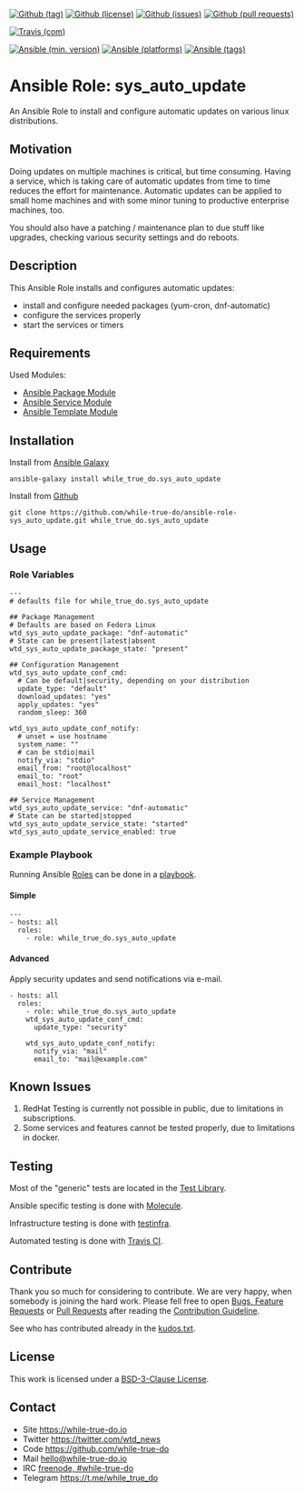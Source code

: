 <!--
name: README.md
description: This file contains important information for the repository.
author: while-true-do.io
contact: hello@while-true-do.io
license: BSD-3-Clause
-->

<!-- github shields -->
[![Github (tag)](https://img.shields.io/github/tag/while-true-do/ansible-role-sys_auto_update.svg)](https://github.com/while-true-do/ansible-role-sys_auto_update/tags)
[![Github (license)](https://img.shields.io/github/license/while-true-do/ansible-role-sys_auto_update.svg)](https://github.com/while-true-do/ansible-role-sys_auto_update/blob/master/LICENSE)
[![Github (issues)](https://img.shields.io/github/issues/while-true-do/ansible-role-sys_auto_update.svg)](https://github.com/while-true-do/ansible-role-sys_auto_update/issues)
[![Github (pull requests)](https://img.shields.io/github/issues-pr/while-true-do/ansible-role-sys_auto_update.svg)](https://github.com/while-true-do/ansible-role-sys_auto_update/pulls)
<!-- travis shields -->
[![Travis (com)](https://img.shields.io/travis/com/while-true-do/ansible-role-sys_auto_update.svg)](https://travis-ci.com/while-true-do/ansible-role-sys_auto_update)
<!-- ansible shields -->
[![Ansible (min. version)](https://img.shields.io/badge/dynamic/yaml.svg?label=Min.%20Ansible%20Version&url=https%3A%2F%2Fraw.githubusercontent.com%2Fwhile-true-do%2Fansible-role-sys_auto_update%2Fmaster%2Fmeta%2Fmain.yml&query=%24.galaxy_info.min_ansible_version&colorB=black)](https://galaxy.ansible.com/while_true_do/sys_auto_update)
[![Ansible (platforms)](https://img.shields.io/badge/dynamic/yaml.svg?label=Supported%20OS&url=https%3A%2F%2Fraw.githubusercontent.com%2Fwhile-true-do%2Fansible-role-sys_auto_update%2Fmaster%2Fmeta%2Fmain.yml&query=galaxy_info.platforms%5B*%5D.name&colorB=black)](https://galaxy.ansible.com/while_true_do/sys_auto_update)
[![Ansible (tags)](https://img.shields.io/badge/dynamic/yaml.svg?label=Galaxy%20Tags&url=https%3A%2F%2Fraw.githubusercontent.com%2Fwhile-true-do%2Fansible-role-sys_auto_update%2Fmaster%2Fmeta%2Fmain.yml&query=%24.galaxy_info.galaxy_tags%5B*%5D&colorB=black)](https://galaxy.ansible.com/while_true_do/sys_auto_update)

# Ansible Role: sys_auto_update

An Ansible Role to install and configure automatic updates on various linux
distributions.

## Motivation

Doing updates on multiple machines is critical, but time consuming. Having a
service, which is taking care of automatic updates from time to time reduces
the effort for maintenance. Automatic updates can be applied to small home
machines and with some minor tuning to productive enterprise machines, too.

You should also have a patching / maintenance plan to due stuff like upgrades,
checking various security settings and do reboots.

## Description

This Ansible Role installs and configures automatic updates:

- install and configure needed packages (yum-cron, dnf-automatic)
- configure the services properly
- start the services or timers

## Requirements

Used Modules:

-   [Ansible Package Module](https://docs.ansible.com/ansible/latest/modules/package_module.html)
-   [Ansible Service Module](https://docs.ansible.com/ansible/latest/modules/service_module.html)
-   [Ansible Template Module](https://docs.ansible.com/ansible/latest/modules/template_module.html)

## Installation

Install from [Ansible Galaxy](https://galaxy.ansible.com/while_true_do/sys_auto_update)
```
ansible-galaxy install while_true_do.sys_auto_update
```

Install from [Github](https://github.com/while-true-do/ansible-role-sys_auto_update)
```
git clone https://github.com/while-true-do/ansible-role-sys_auto_update.git while_true_do.sys_auto_update
```

## Usage

### Role Variables

```
---
# defaults file for while_true_do.sys_auto_update

## Package Management
# Defaults are based on Fedora Linux
wtd_sys_auto_update_package: "dnf-automatic"
# State can be present|latest|absent
wtd_sys_auto_update_package_state: "present"

## Configuration Management
wtd_sys_auto_update_conf_cmd:
  # Can be default|security, depending on your distribution
  update_type: "default"
  download_updates: "yes"
  apply_updates: "yes"
  random_sleep: 360

wtd_sys_auto_update_conf_notify:
  # unset = use hostname
  system_name: ""
  # can be stdio|mail
  notify_via: "stdio"
  email_from: "root@localhost"
  email_to: "root"
  email_host: "localhost"

## Service Management
wtd_sys_auto_update_service: "dnf-automatic"
# State can be started|stopped
wtd_sys_auto_update_service_state: "started"
wtd_sys_auto_update_service_enabled: true
```

### Example Playbook

Running Ansible
[Roles](https://docs.ansible.com/ansible/latest/user_guide/playbooks_reuse_roles.html)
can be done in a
[playbook](https://docs.ansible.com/ansible/latest/user_guide/playbooks_intro.html).

#### Simple

```
---
- hosts: all
  roles:
    - role: while_true_do.sys_auto_update
```

#### Advanced

Apply security updates and send notifications via e-mail.

```
- hosts: all
  roles:
    - role: while_true_do.sys_auto_update
    wtd_sys_auto_update_conf_cmd:
      update_type: "security"

    wtd_sys_auto_update_conf_notify:
      notify_via: "mail"
      email_to: "mail@example.com"
```

## Known Issues

1.  RedHat Testing is currently not possible in public, due to limitations
    in subscriptions.
2.  Some services and features cannot be tested properly, due to limitations
    in docker.

## Testing

Most of the "generic" tests are located in the
[Test Library](https://github.com/while-true-do/test-library).

Ansible specific testing is done with
[Molecule](https://molecule.readthedocs.io/en/stable/).

Infrastructure testing is done with
[testinfra](https://testinfra.readthedocs.io/en/stable/).

Automated testing is done with [Travis CI](https://travis-ci.com/while-true-do).

## Contribute

Thank you so much for considering to contribute. We are very happy, when somebody
is joining the hard work. Please fell free to open
[Bugs, Feature Requests](https://github.com/while-true-do/ansible-role-sys_auto_update/issues)
or [Pull Requests](https://github.com/while-true-do/ansible-role-sys_auto_update/pulls) after
reading the [Contribution Guideline](https://github.com/while-true-do/doc-library/blob/master/docs/CONTRIBUTING.md).

See who has contributed already in the [kudos.txt](./kudos.txt).

## License

This work is licensed under a [BSD-3-Clause License](https://opensource.org/licenses/BSD-3-Clause).

## Contact

-   Site <https://while-true-do.io>
-   Twitter <https://twitter.com/wtd_news>
-   Code <https://github.com/while-true-do>
-   Mail [hello@while-true-do.io](mailto:hello@while-true-do.io)
-   IRC [freenode, #while-true-do](https://webchat.freenode.net/?channels=while-true-do)
-   Telegram <https://t.me/while_true_do>
